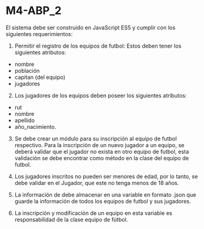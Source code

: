 # M4-ABP_2

El sistema debe ser construido en JavaScript ES5 y cumplir con los siguientes requerimientos:


1. Permitir el registro de los equipos de futbol: 
Estos deben tener los siguientes atributos:
* nombre
* población
* capitan (del equipo)
* jugadores




2. Los jugadores de los equipos deben poseer los siguientes atributos:
* rut
* nombre
* apellido
* año_nacimiento.


3. Se debe crear un módulo para su inscripción al equipo de futbol respectivo.
Para la inscripción de un nuevo jugador a un equipo, se deberá validar que el jugador
no exista en otro equipo de futbol, esta validación se debe encontrar como método en
la clase del equipo de futbol.

4. Los jugadores inscritos no pueden ser menores de edad, por lo tanto, se debe validar
en el Jugador, que este no tenga menos de 18 años.

5. La información de debe almacenar en una variable en formato .json que guarde la
información de todos los equipos de futbol y sus jugadores.

6. La inscripción y modificación de un equipo en esta variable es responsabilidad de la
clase equipo de fútbol.